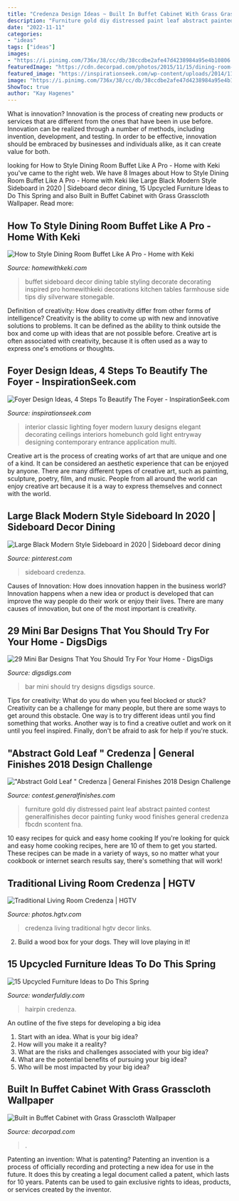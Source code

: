 ```yaml
---
title: "Credenza Design Ideas ~ Built In Buffet Cabinet With Grass Grasscloth Wallpaper"
description: "Furniture gold diy distressed paint leaf abstract painted contest generalfinishes decor painting funky wood finishes general credenza fbcdn scontent fna"
date: "2022-11-11"
categories:
- "ideas"
tags: ["ideas"]
images:
- "https://i.pinimg.com/736x/38/cc/db/38ccdbe2afe47d4238984a95e4b10806.jpg"
featuredImage: "https://cdn.decorpad.com/photos/2015/11/15/dining-room-built-in-sideboard-cabinet-glass-china-cabinet-gray-grasscloth.jpg"
featured_image: "https://inspirationseek.com/wp-content/uploads/2014/11/Luxury-Modern-Foyer-Design-Ideas.jpg"
image: "https://i.pinimg.com/736x/38/cc/db/38ccdbe2afe47d4238984a95e4b10806.jpg"
ShowToc: true
author: "Kay Hagenes"
---
```



What is innovation?
Innovation is the process of creating new products or services that are different from the ones that have been in use before. Innovation can be realized through a number of methods, including invention, development, and testing. In order to be effective, innovation should be embraced by businesses and individuals alike, as it can create value for both.

	

		
looking for How to Style Dining Room Buffet Like A Pro - Home with Keki you've came to the right web. We have 8 Images about How to Style Dining Room Buffet Like A Pro - Home with Keki like Large Black Modern Style Sideboard in 2020 | Sideboard decor dining, 15 Upcycled Furniture Ideas to Do This Spring and also Built in Buffet Cabinet with Grass Grasscloth Wallpaper. Read more:
		
    
## How To Style Dining Room Buffet Like A Pro - Home With Keki

<img loading=lazy src="https://4.bp.blogspot.com/-NTBnhNG7jCA/WI97cz9WPpI/AAAAAAAALm4/UHQ7INQuraMOa7PI5bjI4LyUzALw1PlCwCLcB/s1600/7b97d81ef86911bb2c33eb9387a3b107.jpg" onerror="this.onerror=null;this.src='https://tse2.mm.bing.net/th?id=OIP.nUqWtdQ_ewJ9SBHSnvEkIAAAAA&amp;pid=15.1';" alt="How to Style Dining Room Buffet Like A Pro - Home with Keki">

_Source: homewithkeki.com_

>buffet sideboard decor dining table styling decorate decorating inspired pro homewithkeki decorations kitchen tables farmhouse side tips diy silverware stonegable. 

	

Definition of creativity: How does creativity differ from other forms of intelligence?
Creativity is the ability to come up with new and innovative solutions to problems. It can be defined as the ability to think outside the box and come up with ideas that are not possible before. Creative art is often associated with creativity, because it is often used as a way to express one's emotions or thoughts.

    
## Foyer Design Ideas, 4 Steps To Beautify The Foyer - InspirationSeek.com

<img loading=lazy src="https://inspirationseek.com/wp-content/uploads/2014/11/Luxury-Modern-Foyer-Design-Ideas.jpg" onerror="this.onerror=null;this.src='https://tse2.mm.bing.net/th?id=OIP.fzP6M-Z8cyvDzo9PT8qsCgHaJ3&amp;pid=15.1';" alt="Foyer Design Ideas, 4 Steps To Beautify The Foyer - InspirationSeek.com">

_Source: inspirationseek.com_

>interior classic lighting foyer modern luxury designs elegant decorating ceilings interiors homebunch gold light entryway designing contemporary entrance application multi. 

	

Creative art is the process of creating works of art that are unique and one of a kind. It can be considered an aesthetic experience that can be enjoyed by anyone. There are many different types of creative art, such as painting, sculpture, poetry, film, and music. People from all around the world can enjoy creative art because it is a way to express themselves and connect with the world.

    
## Large Black Modern Style Sideboard In 2020 | Sideboard Decor Dining

<img loading=lazy src="https://i.pinimg.com/736x/38/cc/db/38ccdbe2afe47d4238984a95e4b10806.jpg" onerror="this.onerror=null;this.src='https://tse2.mm.bing.net/th?id=OIP.SZemDvxHeVBUHLiX9QrQnwHaGe&amp;pid=15.1';" alt="Large Black Modern Style Sideboard in 2020 | Sideboard decor dining">

_Source: pinterest.com_

>sideboard credenza. 

	

Causes of Innovation: How does innovation happen in the business world?
Innovation happens when a new idea or product is developed that can improve the way people do their work or enjoy their lives. There are many causes of innovation, but one of the most important is creativity.

    
## 29 Mini Bar Designs That You Should Try For Your Home - DigsDigs

<img loading=lazy src="http://www.digsdigs.com/photos/mini-bar-designs-you-should-try-for-your-home-12-554x830.jpg" onerror="this.onerror=null;this.src='https://tse2.mm.bing.net/th?id=OIP.U0BFagLbgKcBQIWIxkJPDAHaLG&amp;pid=15.1';" alt="29 Mini Bar Designs That You Should Try For Your Home - DigsDigs">

_Source: digsdigs.com_

>bar mini should try designs digsdigs source. 

	

Tips for creativity: What do you do when you feel blocked or stuck?
Creativity can be a challenge for many people, but there are some ways to get around this obstacle. One way is to try different ideas until you find something that works. Another way is to find a creative outlet and work on it until you feel inspired. Finally, don't be afraid to ask for help if you're stuck.

    
## &quot;Abstract Gold Leaf &quot; Credenza | General Finishes 2018 Design Challenge

<img loading=lazy src="https://contest.generalfinishes.com/sites/default/files/images/contest/project-images/img_4882.jpg" onerror="this.onerror=null;this.src='https://tse4.mm.bing.net/th?id=OIP.r2vxwEHz8WUnUz4W5uuapwHaLH&amp;pid=15.1';" alt="&quot;Abstract Gold Leaf &quot; Credenza | General Finishes 2018 Design Challenge">

_Source: contest.generalfinishes.com_

>furniture gold diy distressed paint leaf abstract painted contest generalfinishes decor painting funky wood finishes general credenza fbcdn scontent fna. 

	

10 easy recipes for quick and easy home cooking
If you're looking for quick and easy home cooking recipes, here are 10 of them to get you started. These recipes can be made in a variety of ways, so no matter what your cookbook or internet search results say, there's something that will work!

    
## Traditional Living Room Credenza | HGTV

<img loading=lazy src="https://hgtvhome.sndimg.com/content/dam/images/hgtv/fullset/2012/9/29/0/HDSW1206_Traditional-Living-Room-Credenza_s4x3.jpg.rend.hgtvcom.966.725.suffix/1400978127819.jpeg" onerror="this.onerror=null;this.src='https://tse2.mm.bing.net/th?id=OIP.ZShLmxChd_OjHj8cjEq30wHaFj&amp;pid=15.1';" alt="Traditional Living Room Credenza | HGTV">

_Source: photos.hgtv.com_

>credenza living traditional hgtv decor links. 

	

2. Build a wood box for your dogs. They will love playing in it!

    
## 15 Upcycled Furniture Ideas To Do This Spring

<img loading=lazy src="https://cdn.wonderfuldiy.com/wp-content/uploads/2017/02/Card-catalogue-credenza.jpg" onerror="this.onerror=null;this.src='https://tse2.mm.bing.net/th?id=OIP.XD4MMv9_MHKTc1Z_CMNJTgHaLG&amp;pid=15.1';" alt="15 Upcycled Furniture Ideas to Do This Spring">

_Source: wonderfuldiy.com_

>hairpin credenza. 

	

An outline of the five steps for developing a big idea
1. Start with an idea. What is your big idea?
2. How will you make it a reality?
3. What are the risks and challenges associated with your big idea?
4. What are the potential benefits of pursuing your big idea?
5. Who will be most impacted by your big idea?

    
## Built In Buffet Cabinet With Grass Grasscloth Wallpaper

<img loading=lazy src="https://cdn.decorpad.com/photos/2015/11/15/dining-room-built-in-sideboard-cabinet-glass-china-cabinet-gray-grasscloth.jpg" onerror="this.onerror=null;this.src='https://tse2.mm.bing.net/th?id=OIP.CuD-vohgUGfqV23lRyyOUwAAAA&amp;pid=15.1';" alt="Built in Buffet Cabinet with Grass Grasscloth Wallpaper">

_Source: decorpad.com_

>. 

	

Patenting an invention: What is patenting?
Patenting an invention is a process of officially recording and protecting a new idea for use in the future. It does this by creating a legal document called a patent, which lasts for 10 years. Patents can be used to gain exclusive rights to ideas, products, or services created by the inventor.

